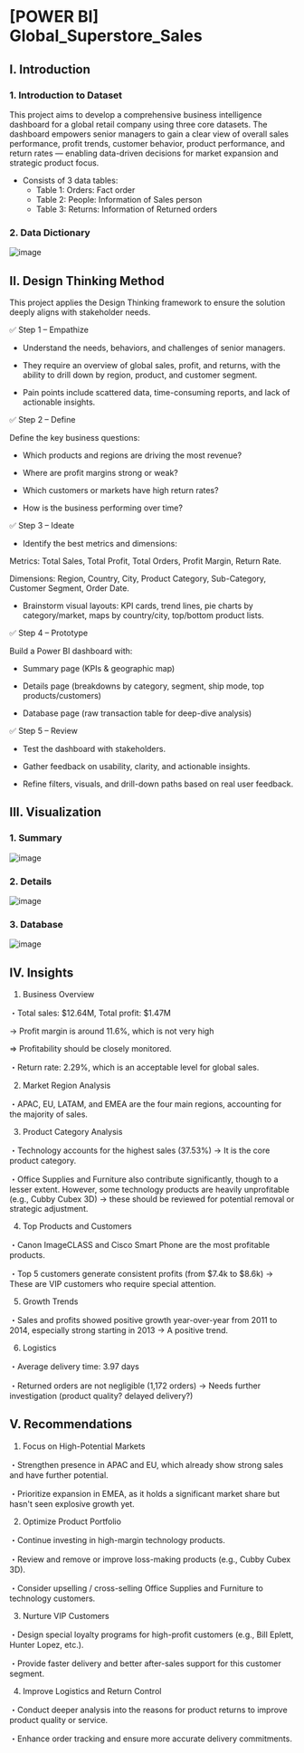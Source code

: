 # [POWER BI] Global_Superstore_Sales
## I. Introduction
### 1. Introduction to Dataset
This project aims to develop a comprehensive business intelligence dashboard for a global retail company using three core datasets.
The dashboard empowers senior managers to gain a clear view of overall sales performance, profit trends, customer behavior, product performance, and return rates — enabling data-driven decisions for market expansion and strategic product focus.
* Consists of 3 data tables:
  - Table 1: Orders: Fact order
  - Table 2: People: Information of Sales person
  - Table 3: Returns: Information of Returned orders

### 2. Data Dictionary

![image](https://github.com/user-attachments/assets/3ec09aea-f6f6-4b89-bb32-bf197a39fe02)

## II. Design Thinking Method
This project applies the Design Thinking framework to ensure the solution deeply aligns with stakeholder needs.

✅ Step 1 – Empathize
* Understand the needs, behaviors, and challenges of senior managers.

* They require an overview of global sales, profit, and returns, with the ability to drill down by region, product, and customer segment.

* Pain points include scattered data, time-consuming reports, and lack of actionable insights.

✅ Step 2 – Define

Define the key business questions:

* Which products and regions are driving the most revenue?

* Where are profit margins strong or weak?

* Which customers or markets have high return rates?

* How is the business performing over time?

✅ Step 3 – Ideate

* Identify the best metrics and dimensions:

Metrics: Total Sales, Total Profit, Total Orders, Profit Margin, Return Rate.

Dimensions: Region, Country, City, Product Category, Sub-Category, Customer Segment, Order Date.

* Brainstorm visual layouts: KPI cards, trend lines, pie charts by category/market, maps by country/city, top/bottom product lists.

✅ Step 4 – Prototype

Build a Power BI dashboard with:

* Summary page (KPIs & geographic map)

* Details page (breakdowns by category, segment, ship mode, top products/customers)

* Database page (raw transaction table for deep-dive analysis)

✅ Step 5 – Review

* Test the dashboard with stakeholders.

* Gather feedback on usability, clarity, and actionable insights.

* Refine filters, visuals, and drill-down paths based on real user feedback.

## III. Visualization

### 1. Summary

![image](https://github.com/user-attachments/assets/c13deb26-ad8d-4c1d-9f56-0ad102adc163)

### 2. Details

![image](https://github.com/user-attachments/assets/b785b132-c213-4302-ab3d-879ef676732b)

### 3. Database

![image](https://github.com/user-attachments/assets/04b7bc4c-9b8d-4c22-af21-f66813406f91)

## IV. Insights
1) Business Overview

・Total sales: $12.64M, Total profit: $1.47M

→ Profit margin is around 11.6%, which is not very high

=> Profitability should be closely monitored.

・Return rate: 2.29%, which is an acceptable level for global sales.

2) Market Region Analysis

・APAC, EU, LATAM, and EMEA are the four main regions, accounting for the majority of sales.

3) Product Category Analysis

・Technology accounts for the highest sales (37.53%) → It is the core product category.

・Office Supplies and Furniture also contribute significantly, though to a lesser extent.
However, some technology products are heavily unprofitable (e.g., Cubby Cubex 3D) → these should be reviewed for potential removal or strategic adjustment.

4) Top Products and Customers

・Canon ImageCLASS and Cisco Smart Phone are the most profitable products.

・Top 5 customers generate consistent profits (from $7.4k to $8.6k) → These are VIP customers who require special attention.

5) Growth Trends

・Sales and profits showed positive growth year-over-year from 2011 to 2014, especially strong starting in 2013 → A positive trend.

6) Logistics

・Average delivery time: 3.97 days

・Returned orders are not negligible (1,172 orders) → Needs further investigation (product quality? delayed delivery?)

## V. Recommendations
1) Focus on High-Potential Markets

・Strengthen presence in APAC and EU, which already show strong sales and have further potential.

・Prioritize expansion in EMEA, as it holds a significant market share but hasn't seen explosive growth yet.

2) Optimize Product Portfolio

・Continue investing in high-margin technology products.

・Review and remove or improve loss-making products (e.g., Cubby Cubex 3D).

・Consider upselling / cross-selling Office Supplies and Furniture to technology customers.

3) Nurture VIP Customers

・Design special loyalty programs for high-profit customers (e.g., Bill Eplett, Hunter Lopez, etc.).

・Provide faster delivery and better after-sales support for this customer segment.

4) Improve Logistics and Return Control

・Conduct deeper analysis into the reasons for product returns to improve product quality or service.

・Enhance order tracking and ensure more accurate delivery commitments.


